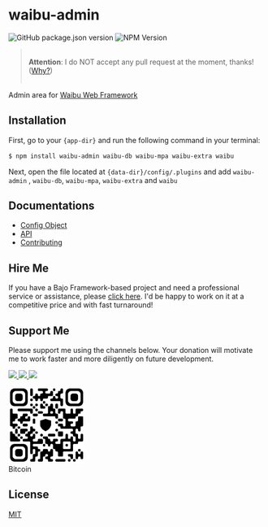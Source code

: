 # waibu-admin

![GitHub package.json version](https://img.shields.io/github/package-json/v/ardhi/waibu-admin) ![NPM Version](https://img.shields.io/npm/v/waibu-admin)

> <br />**Attention**: I do NOT accept any pull request at the moment, thanks! ([Why?](wiki/CONTRIBUTING.md))<br /><br />

Admin area for [Waibu Web Framework](https://github.com/ardhi/waibu)

## Installation

First, go to your ```{app-dir}``` and run the following command in your terminal:

```bash
$ npm install waibu-admin waibu-db waibu-mpa waibu-extra waibu
```

Next, open the file located at ```{data-dir}/config/.plugins``` and add ```waibu-admin``` , ```waibu-db```, ```waibu-mpa```, ```waibu-extra``` and ```waibu```

## Documentations

- [Config Object](wiki/CONFIG.md)
- [API](https://ardhi.github.io/waibu-admin)
- [Contributing](wiki/CONTRIBUTING.md)

## Hire Me

If you have a Bajo Framework-based project and need a professional service or assistance, please <a href="https://github.com/ardhi#professional-service">click here</a>. I'd be happy to work on it at a competitive price and with fast turnaround!

## Support Me

Please support me using the channels below. Your donation will motivate me to work faster and more diligently on future development.

<a href="https://github.com/sponsors/ardhi">
  <img src="https://img.shields.io/badge/Github-slategrey?style=flat&logo=github" height="50">
</a>
<a href="https://www.patreon.com/bajoframework">
  <img src="https://img.shields.io/badge/Patreon-f2c3b2?style=flat&logo=patreon" height="50">
</a>
<a href="https://www.paypal.com/ncp/payment/EWLERL7SCUU64">
  <img src="https://img.shields.io/badge/Paypal-blue?style=flat&logo=paypal" height="50">
</a>

<p>
<div><img alt="bc1qwtv78cwp9ef8hnqaw84fxg5856l0pggqe32g6f" src="docs/static/bitcoin.jpeg" width="150" height="150" /><br>Bitcoin</div>
</p>

## License

[MIT](LICENSE)
